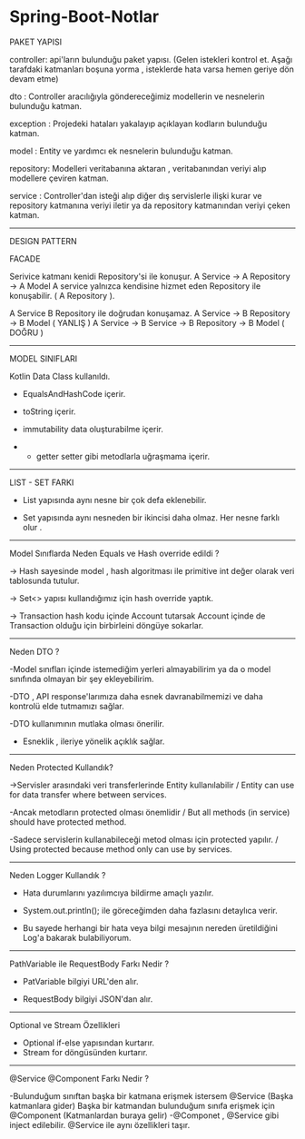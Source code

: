 # Spring-Boot-Notlar



 
PAKET YAPISI

controller: api'ların bulunduğu paket yapısı. (Gelen istekleri kontrol et. Aşağı tarafdaki katmanları boşuna yorma , isteklerde hata varsa hemen geriye dön devam etme)

dto       : Controller aracılığıyla göndereceğimiz modellerin ve nesnelerin bulunduğu katman.

exception : Projedeki hataları yakalayıp açıklayan kodların bulunduğu katman.

model     : Entity ve yardımcı ek nesnelerin bulunduğu katman.

repository: Modelleri veritabanına aktaran , veritabanından veriyi alıp modellere çeviren katman.

service   : Controller'dan isteği alıp diğer dış servislerle ilişki kurar ve repository katmanına veriyi iletir ya da repository katmanından veriyi çeken katman.

------------------------------------------------

 DESIGN PATTERN

  FACADE

  Serivice katmanı kenidi Repository'si ile konuşur.
  A Service -> A Repository -> A Model
  A service yalnızca kendisine hizmet eden Repository ile konuşabilir. ( A Repository ).
  
  A Service B Repository ile doğrudan konuşamaz.
  A Service -> B Repository -> B Model ( YANLIŞ )
  A Service -> B Service -> B Repository -> B Model ( DOĞRU )
 
-------------------------------------------------
 MODEL SINIFLARI
 
  Kotlin Data Class kullanıldı.
  
- EqualsAndHashCode içerir.

- toString içerir.

- immutability data oluşturabilme içerir.

- * getter setter gibi metodlarla uğraşmama içerir.

-------------------------------------------------
 LIST - SET FARKI

 - List yapısında aynı nesne bir çok defa eklenebilir.
  
 - Set yapısında aynı nesneden bir ikincisi daha olmaz. Her nesne farklı olur .

-------------------------------------------------
 Model Sınıflarda Neden Equals ve Hash override edildi ?

-> Hash sayesinde model , hash algoritması ile primitive int değer olarak veri tablosunda tutulur.

-> Set<> yapısı kullandığımız için hash override yaptık.

-> Transaction hash kodu içinde Account tutarsak Account içinde de Transaction olduğu için birbirleini döngüye sokarlar.

-------------------------------------------------
 Neden DTO ?

-Model sınıfları içinde istemediğim yerleri almayabilirim ya da o model sınıfında olmayan bir şey ekleyebilirim.

-DTO , API response'larımıza daha esnek davranabilmemizi ve daha kontrolü elde tutmamızı sağlar.

-DTO kullanımının mutlaka olması önerilir.

- Esneklik , ileriye yönelik açıklık sağlar.
-------------------------------------------------
Neden Protected Kullandık?

->Servisler arasındaki veri transferlerinde Entity kullanılabilir / Entity can use for data transfer where between services.

 -Ancak metodların protected olması önemlidir / But all methods (in service) should have protected method.
 
 -Sadece servislerin kullanabileceği metod olması için protected yapılır. / Using protected because  method only can use by services.

-------------------------------------------------
  Neden Logger Kullandık ?

- Hata durumlarını yazılımcıya bildirme amaçlı yazılır.

- System.out.println(); ile göreceğimden daha fazlasını detaylıca verir.

- Bu sayede herhangi bir hata veya bilgi mesajının nereden üretildiğini Log'a bakarak bulabiliyorum.
--------------------------------------------------
  PathVariable ile RequestBody Farkı Nedir ?

 - PatVariable bilgiyi URL'den alır.
 
 - RequestBody bilgiyi JSON'dan alır.
--------------------------------------------------
 Optional ve Stream Özellikleri

- Optional if-else yapısından kurtarır.
- Stream for döngüsünden kurtarır.
--------------------------------------------------

@Service @Component Farkı Nedir ?

-Bulunduğum sınıftan başka bir katmana erişmek istersem @Service (Başka katmanlara gider) Başka bir katmandan bulunduğum sınıfa erişmek için @Component (Katmanlardan buraya gelir) 
-@Componet , @Service gibi inject edilebilir. @Service ile aynı özellikleri taşır.
